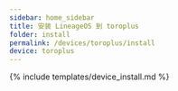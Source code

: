 ```yaml
---
sidebar: home_sidebar
title: 安装 LineageOS 到 toroplus
folder: install
permalink: /devices/toroplus/install
device: toroplus
---
```

{% include templates/device_install.md %}
